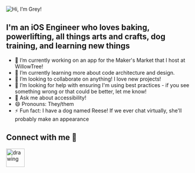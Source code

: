 ![Hi, I’m Grey!](https://github.com/l-olson1214/l-olson1214/assets/134959259/2d60be69-d1cd-4f46-a2e8-429270ca2905)

## I'm an iOS Engineer who loves baking, powerlifting, all things arts and crafts, dog training, and learning new things

- 🔭 I’m currently working on an app for the Maker's Market that I host at WillowTree!
- 🌱 I’m currently learning more about code architecture and design.
- 👯 I’m looking to collaborate on anything! I love new projects!
- 🤔 I’m looking for help with ensuring I'm using best practices - if you see something wrong or that could be better, let me know!
- 💬 Ask me about accessibility! 
- 😄 Pronouns: They/them
- ⚡ Fun fact: I have a dog named Reese! If we ever chat virtually, she'll probably make an appearance

## Connect with me 🤝
[<img src="[drawing.jpg](https://github.com/l-olson1214/l-olson1214/assets/134959259/e13bd973-e7d0-4b1f-9564-4468e095e411)" alt="drawing" width="50"/>](https://linkedin.com/in/l-olson)

